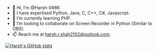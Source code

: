 - 👋 Hi, I’m @Harsh-0986
- 👀 I have expertised Python, Java, C, C++, C#, Javascript.
- 🌱 I’m currently learning PHP.
- 💞️ I’m looking to collaborate on Screen Recorder in Python (Similar to OBS).
- 📫 Reach me at harsh.r.shah2102@outlook.com.

[![Harsh's GitHub stats](https://github-readme-stats.vercel.app/api?username=Harsh-0986&theme=dracula)](https://github.com/anuraghazra/github-readme-stats)

<!---
Harsh-0986/Harsh-0986 is a ✨ special ✨ repository because its `README.md` (this file) appears on your GitHub profile.
You can click the Preview link to take a look at your changes.
--->
